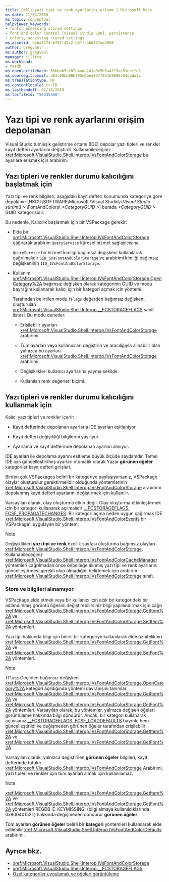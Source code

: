 ```yaml
---
title: Saklı yazı tipi ve renk ayarlarını erişme | Microsoft Docs
ms.date: 11/04/2016
ms.topic: conceptual
helpviewer_keywords:
- fonts, accessing stored settings
- font and color control [Visual Studio SDK], persistence
- colors, accessing stored settings
ms.assetid: beba7174-e787-45c2-b6ff-a60f67ad4998
author: gregvanl
ms.author: gregvanl
manager: jillfra
ms.workload:
- vssdk
ms.openlocfilehash: 66bbab5cf82d4ada241d8e5b3a4213ac51ecffd2
ms.sourcegitcommit: a83c60bb00bf95e6bea037f0e1b9696c64deda3c
ms.translationtype: MT
ms.contentlocale: tr-TR
ms.lasthandoff: 02/18/2019
ms.locfileid: "56335460"
---
```

# <a name="access-stored-font-and-color-settings"></a>Yazı tipi ve renk ayarlarını erişim depolanan

Visual Studio tümleşik geliştirme ortamı (IDE) depolar yazı tipleri ve renkler kayıt defteri ayarlarını değiştirdi. Kullanabileceğiniz <xref:Microsoft.VisualStudio.Shell.Interop.IVsFontAndColorStorage> bu ayarlara erişmek için arabirim.

## <a name="to-initiate-state-persistence-of-fonts-and-colors"></a>Yazı tipleri ve renkler durumu kalıcılığını başlatmak için

Yazı tipi ve renk bilgileri, aşağıdaki kayıt defteri konumunda kategoriye göre depolanır: [HKCU\SOFTWARE\Microsoft \Visual Studio\\*\<Visual Studio sürümü >* \FontAndColors\\  *\<CategoryGUID >*] burada  *\<CategoryGUID >* GUID kategorisidir.

Bu nedenle, Kalıcılık başlatmak için bir VSPackage gerekir:

-   Elde bir <xref:Microsoft.VisualStudio.Shell.Interop.IVsFontAndColorStorage> çağırarak arabirim `QueryService` küresel hizmet sağlayıcısına.

     `QueryService` bir hizmet kimliği bağımsız değişkeni kullanılarak çağrılmalıdır `SID_SVsFontAndColorStorage` ve arabirimi kimliği bağımsız değişkeninin `IID_IVsFontAndColorStorage`.

-   Kullanım <xref:Microsoft.VisualStudio.Shell.Interop.IVsFontAndColorStorage.OpenCategory%2A> bağımsız değişken olarak kategorinin GUID ve modu bayrağını kullanarak kalıcı için bir kategori açmak için yöntemi.

     Tarafından belirtilen modu `fFlags` değerden bağımsız değişkeni, oluşturulan <xref:Microsoft.VisualStudio.Shell.Interop.__FCSTORAGEFLAGS> sabit listesi. Bu modu denetler:

    -   Erişilebilir ayarları <xref:Microsoft.VisualStudio.Shell.Interop.IVsFontAndColorStorage> arabirimi.

    -   Tüm ayarları veya kullanıcıları değiştirin ve aracılığıyla alınabilir olan yalnızca bu ayarları <xref:Microsoft.VisualStudio.Shell.Interop.IVsFontAndColorStorage> arabirimi.

    -   Değişiklikleri kullanıcı ayarlarına yayma şekilde.

    -   Kullanılan renk değerleri biçimi.

## <a name="to-use-state-persistence-of-fonts-and-colors"></a>Yazı tipleri ve renkler durumu kalıcılığını kullanmak için

Kalıcı yazı tipleri ve renkler içerir:

- Kayıt defterinde depolanan ayarlarla IDE ayarları eşitleniyor.

- Kayıt defteri değişikliği bilgilerini yayılıyor.

- Ayarlama ve kayıt defterinde depolanan ayarları alınıyor.

IDE ayarları ile depolama ayarını eşitleme büyük ölçüde saydamdır. Temel IDE için güncelleştirilmiş ayarları otomatik olarak Yazar **görünen öğeler** kategoriler kayıt defteri girişleri.

Birden çok VSPackages belirli bir kategoriye paylaşıyorsanız, VSPackage olaylar oluşturulur gerektirmelidir olduğunda yöntemlerinin <xref:Microsoft.VisualStudio.Shell.Interop.IVsFontAndColorStorage> arabirimi depolanmış kayıt defteri ayarlarını değiştirmek için kullanılır.

Varsayılan olarak, olay oluşturma etkin değil. Olay oluşturma etkinleştirmek için bir kategori kullanarak açılmalıdır [__FCSTORAGEFLAGS. FCSF_PROPAGATECHANGES](<xref:Microsoft.VisualStudio.Shell.Interop.__FCSTORAGEFLAGS.FCSF_PROPAGATECHANGES>). Bir kategori açma neden uygun çağırmak IDE <xref:Microsoft.VisualStudio.Shell.Interop.IVsFontAndColorEvents> bir VSPackage'ı uygulayan bir yöntem.

> [!NOTE]
> Değişiklikleri **yazı tipi ve renk** özellik sayfası oluşturma bağımsız olayları <xref:Microsoft.VisualStudio.Shell.Interop.IVsFontAndColorStorage>. Kullanabileceğiniz <xref:Microsoft.VisualStudio.Shell.Interop.IVsFontAndColorCacheManager> yöntemleri çağrılmadan önce önbelleğe alınmış yazı tipi ve renk ayarlarını güncelleştirmesi gerekli olup olmadığını belirlemek için arabirim <xref:Microsoft.VisualStudio.Shell.Interop.IVsFontAndColorStorage> sınıfı.

### <a name="store-and-retrieve-information"></a>Store ve bilgileri alınamıyor

VSPackage elde etmek veya bir kullanıcı için açık bir kategorideki bir adlandırılmış görüntü öğesini değiştirebilirsiniz bilgi yapılandırmak için çağrı <xref:Microsoft.VisualStudio.Shell.Interop.IVsFontAndColorStorage.GetItem%2A> ve <xref:Microsoft.VisualStudio.Shell.Interop.IVsFontAndColorStorage.SetItem%2A> yöntemleri.

Yazı tipi hakkında bilgi için belirli bir kategoriye kullanılarak elde öznitelikleri <xref:Microsoft.VisualStudio.Shell.Interop.IVsFontAndColorStorage.GetFont%2A> ve <xref:Microsoft.VisualStudio.Shell.Interop.IVsFontAndColorStorage.SetFont%2A> yöntemleri.

> [!NOTE]
> `fFlags` Geçirilen bağımsız değişken <xref:Microsoft.VisualStudio.Shell.Interop.IVsFontAndColorStorage.OpenCategory%2A> kategori açıldığında yöntemi davranışını tanımlar <xref:Microsoft.VisualStudio.Shell.Interop.IVsFontAndColorStorage.GetItem%2A> ve <xref:Microsoft.VisualStudio.Shell.Interop.IVsFontAndColorStorage.GetFont%2A> yöntemleri. Varsayılan olarak, bu yöntemler, yalnızca değişen öğeleri görüntüleme hakkında bilgi döndürür. Ancak, bir kategori kullanarak açtıysanız [__FCSTORAGEFLAGS. FCSF_LOADDEFAULTS](<xref:Microsoft.VisualStudio.Shell.Interop.__FCSTORAGEFLAGS.FCSF_LOADDEFAULTS>) bayrak, hem güncelleştirildi ve değişmeden görünen öğeler tarafından erişilebilir <xref:Microsoft.VisualStudio.Shell.Interop.IVsFontAndColorStorage.GetItem%2A> ve <xref:Microsoft.VisualStudio.Shell.Interop.IVsFontAndColorStorage.GetFont%2A>.

Varsayılan olarak, yalnızca değiştirilen **görünen öğeler** bilgileri, kayıt defterinde tutulur. <xref:Microsoft.VisualStudio.Shell.Interop.IVsFontAndColorStorage> Arabirimi, yazı tipleri ve renkler için tüm ayarları almak için kullanılamaz.

> [!NOTE]
> <xref:Microsoft.VisualStudio.Shell.Interop.IVsFontAndColorStorage.GetItem%2A> Ve <xref:Microsoft.VisualStudio.Shell.Interop.IVsFontAndColorStorage.GetFont%2A> yöntemleri REGDB_E_KEYMISSING, (bilgi almaya kullanıldıklarında 0x80040152L) hakkında değişmeden döndürür **görünen öğeler**.

Tüm ayarları **görünen öğeler** belirli bir **kategori** yöntemleri kullanılarak elde edilebilir <xref:Microsoft.VisualStudio.Shell.Interop.IVsFontAndColorDefaults> arabirimi.

## <a name="see-also"></a>Ayrıca bkz.

- <xref:Microsoft.VisualStudio.Shell.Interop.IVsFontAndColorStorage>
- <xref:Microsoft.VisualStudio.Shell.Interop.__FCSTORAGEFLAGS>
- [Özel kategoriler uygulamak ve öğeleri görüntüleme](../extensibility/implementing-custom-categories-and-display-items.md)